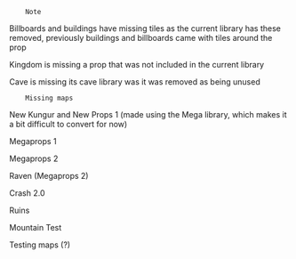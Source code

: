         Note

Billboards and buildings have missing tiles as the current library has these removed, previously buildings and billboards came with tiles around the prop

Kingdom is missing a prop that was not included in the current library

Cave is missing its cave library was it was removed as being unused

        Missing maps

New Kungur and New Props 1 (made using the Mega library, which makes it a bit difficult to convert for now)

Megaprops 1

Megaprops 2

Raven (Megaprops 2)

Crash 2.0

Ruins

Mountain Test

Testing maps (?)
